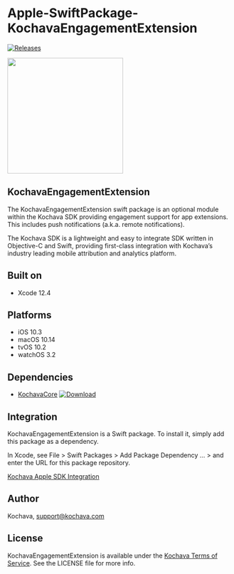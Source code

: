 # Apple-SwiftPackage-KochavaEngagementExtension

[![Releases](https://img.shields.io/github/v/release/kochava/Apple-SwiftPackage-KochavaEngagementExtension?include_prereleases&sort=semver)](https://github.com/Kochava/Apple-SwiftPackage-KochavaEngagementExtension/releases)

<img src="https://storage.googleapis.com/kochava-web/2016/07/Kochava-horizontal-black-800x154.png" width="260" />

## KochavaEngagementExtension

The KochavaEngagementExtension swift package is an optional module within the Kochava SDK providing engagement support for app extensions. This includes push notifications (a.k.a. remote notifications).

The Kochava SDK is a lightweight and easy to integrate SDK written in Objective-C and Swift, providing first-class integration with Kochava’s industry leading mobile attribution and analytics platform.

## Built on

* Xcode 12.4

## Platforms

* iOS 10.3
* macOS 10.14
* tvOS 10.2
* watchOS 3.2

## Dependencies

* [KochavaCore](https://github.com/Kochava/Apple-SwiftPackage-KochavaCore) [![Download](https://img.shields.io/github/v/release/kochava/Apple-SwiftPackage-KochavaCore?include_prereleases&sort=semver)](https://github.com/Kochava/Apple-SwiftPackage-KochavaCore/releases)

## Integration

KochavaEngagementExtension is a Swift package.  To install it, simply add this package as a dependency.

In Xcode, see File > Swift Packages > Add Package Dependency ... > and enter the URL for this package repository.

[Kochava Apple SDK Integration](https://support.kochava.com/sdk-integration/sdk-kochavatracker-ios)

## Author

Kochava, support@kochava.com

## License

KochavaEngagementExtension is available under the [Kochava Terms of Service](https://www.kochava.com/terms-of-service/). See the LICENSE file for more info.
